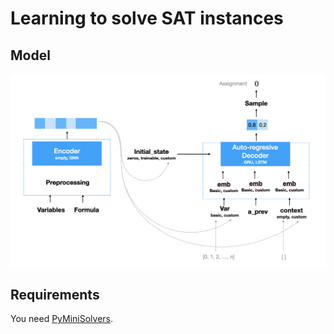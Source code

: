 # Learning to solve SAT instances

## Model

![Model](img/modular_model.png)

## Requirements

You need [PyMiniSolvers](https://github.com/liffiton/PyMiniSolvers).
